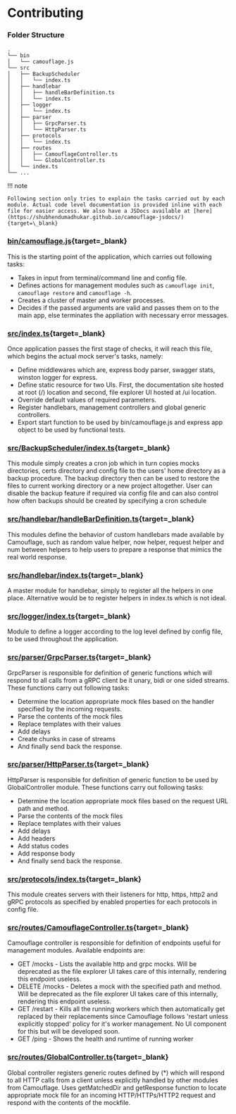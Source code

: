 # Contributing

### Folder Structure

```
.
└── bin
│   └── camouflage.js
└── src
│   ├── BackupScheduler
│   │   └── index.ts
│   ├── handlebar
│   │   ├── handleBarDefinition.ts
│   │   └── index.ts
│   ├── logger
│   │   └── index.ts
│   ├── parser
│   │   ├── GrpcParser.ts
│   │   └── HttpParser.ts
│   ├── protocols
│   │   └── index.ts
│   ├── routes
│   │   ├── CamouflageController.ts
│   │   └── GlobalController.ts
│   └── index.ts
└── ...
```

!!! note

    Following section only tries to explain the tasks carried out by each module. Actual code level documentation is provided inline with each file for easier access. We also have a JSDocs available at [here](https://shubhendumadhukar.github.io/camouflage-jsdocs/){target=\_blank}

### [bin/camouflage.js](https://github.com/fauxauldrich/camouflage/blob/main/bin/camouflage.js){target=\_blank}

This is the starting point of the application, which carries out following tasks:

- Takes in input from terminal/command line and config file.
- Defines actions for management modules such as `camouflage init`, `camouflage restore` and `camouflage -h`.
- Creates a cluster of master and worker processes.
- Decides if the passed arguments are valid and passes them on to the main app, else terminates the appliation with necessary error messages.

### [src/index.ts](https://github.com/fauxauldrich/camouflage/blob/main/src/index.ts){target=\_blank}

Once application passes the first stage of checks, it will reach this file, which begins the actual mock server's tasks, namely:

- Define middlewares which are, express body parser, swagger stats, winston logger for express.
- Define static resource for two UIs. First, the documentation site hosted at root (/) location and second, file explorer UI hosted at /ui location.
- Override default values of required parameters.
- Register handlebars, management controllers and global generic controllers.
- Export start function to be used by bin/camouflage.js and express app object to be used by functional tests.

### [src/BackupScheduler/index.ts](https://github.com/fauxauldrich/camouflage/blob/main/src/BackupScheduler/index.ts){target=\_blank}

This module simply creates a cron job which in turn copies mocks directories, certs directory and config file to the users' home directory as a backup procedure. The backup directory then can be used to restore the files to current working directory or a new project altogether. User can disable the backup feature if required via config file and can also control how often backups should be created by specifying a cron schedule

### [src/handlebar/handleBarDefinition.ts](https://github.com/fauxauldrich/camouflage/blob/main/src/handlebar/handleBarDefinition.ts){target=\_blank}

This modules define the behavior of custom handlebars made available by Camouflage, such as random value helper, now helper, request helper and num between helpers to help users to prepare a response that mimics the real world response.

### [src/handlebar/index.ts](https://github.com/fauxauldrich/camouflage/blob/main/src/handlebar/index.ts){target=\_blank}

A master module for handlebar, simply to register all the helpers in one place. Alternative would be to register helpers in index.ts which is not ideal.

### [src/logger/index.ts](https://github.com/fauxauldrich/camouflage/blob/main/src/logger/index.ts){target=\_blank}

Module to define a logger according to the log level defined by config file, to be used throughout the application.

### [src/parser/GrpcParser.ts](https://github.com/fauxauldrich/camouflage/blob/main/src/parser/GrpcParser.ts){target=\_blank}

GrpcParser is responsible for definition of generic functions which will respond to all calls from a gRPC client be it unary, bidi or one sided streams. These functions carry out following tasks:

- Determine the location appropriate mock files based on the handler specified by the incoming requests.
- Parse the contents of the mock files
- Replace templates with their values
- Add delays
- Create chunks in case of streams
- And finally send back the response.

### [src/parser/HttpParser.ts](https://github.com/fauxauldrich/camouflage/blob/main/src/parser/HttpParser.ts){target=\_blank}

HttpParser is responsible for definition of generic function to be used by GlobalController module. These functions carry out following tasks:

- Determine the location appropriate mock files based on the request URL path and method.
- Parse the contents of the mock files
- Replace templates with their values
- Add delays
- Add headers
- Add status codes
- Add response body
- And finally send back the response.

### [src/protocols/index.ts](https://github.com/fauxauldrich/camouflage/blob/main/src/protocols/index.ts){target=\_blank}

This module creates servers with their listeners for http, https, http2 and gRPC protocols as specified by enabled properties for each protocols in config file.

### [src/routes/CamouflageController.ts](https://github.com/fauxauldrich/camouflage/blob/main/src/routes/CamouflageController.ts){target=\_blank}

Camouflage controller is responsible for definition of endpoints useful for management modules. Available endpoints are:

- GET /mocks - Lists the available http and grpc mocks. Will be deprecated as the file explorer UI takes care of this internally, rendering this endpoint useless.
- DELETE /mocks - Deletes a mock with the specified path and method. Will be deprecated as the file explorer UI takes care of this internally, rendering this endpoint useless.
- GET /restart - Kills all the running workers which then automatically get replaced by their replacements since Camouflage follows 'restart unless explicitly stopped' policy for it's worker management. No UI component for this but will be developed soon.
- GET /ping - Shows the health and runtime of running worker

### [src/routes/GlobalController.ts](https://github.com/fauxauldrich/camouflage/blob/main/src/routes/GlobalController.ts){target=\_blank}

Global controller registers generic routes defined by (\*) which will respond to all HTTP calls from a client unless explicitly handled by other modules from Camouflage. Uses getMatchedDir and getResponse function to locate appropriate mock file for an incoming HTTP/HTTPs/HTTP2 request and respond with the contents of the mockfile.
